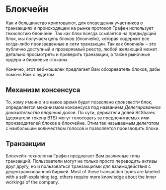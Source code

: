 # Блокчейн

Как и большинство криптовалют, для оповещения участников о транзакциях и происходящем на рынке протокол Графен использует технологию блокчейн. Так как блок всегда ссылается на предыдущий блок, мы получаем цепь блоков (блокчейн), которая содержит все когда-либо произведенные в сети транзакции. Так как блокчейн – это публично доступный и проверяемый реестр, любой желающий может детально просмотреть и проверить транзакции, а также рыночные ордера и биржевые стаканы.

Конечно, этот веб-кошелек предлагает Вам обозреватель блоков, дабы помочь Вам с аудитом.

## Механизм консенсуса

То, кому именно и в какое время будет позволено *произвести* блок, определяется механизмом консенсуса под названием *Делегированное доказательство владения долей*. По сути, держатели долей BitShares (держатели токена BTS) могут голосовать за предпочитаемых ими производителей блоков в блокчейне. Этим так называемым *делегатам* с наибольшим количеством голосов и позволяется производить блоки.

## Транзакции

Блокчейн-технология Графен предлагает Вам различные типы транзакций. Пользователи могут не только просто переводить активы друг другу, но и пользоваться транзакциями для взаимодействия с децентрализованной биржей. Most of these transaction types are labeled with a self-explaining tag, others require more knowledge about the inner workings of the company.